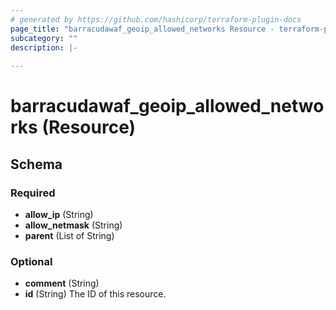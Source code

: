 ```yaml
---
# generated by https://github.com/hashicorp/terraform-plugin-docs
page_title: "barracudawaf_geoip_allowed_networks Resource - terraform-provider-barracudawaf"
subcategory: ""
description: |-
  
---
```


# barracudawaf_geoip_allowed_networks (Resource)





<!-- schema generated by tfplugindocs -->
## Schema

### Required

- **allow_ip** (String)
- **allow_netmask** (String)
- **parent** (List of String)

### Optional

- **comment** (String)
- **id** (String) The ID of this resource.


